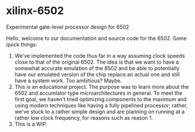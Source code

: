 # xilinx-6502
Experimental gate-level processor design for 6502

Hello, welcome to our documentation and source code for the 6502.
Some quick things:
1. We've implemented the code thus far in a way assuming clock speeds close to that of the original 6502. The idea is that we want to have a somewhat accurate emulation of the 6502 and be able to potentially have our emulated version of the chip replace an actual one and still have a system work. Too ambitious? Maybe.
2. This is an educational project. The purpose was to learn more about the 6502 and accumlator type microarchitectures in general. To meet the first goal, we haven't tried optimizing components to the maximum and using modern techniques like having a fully pipelined processor; rather, we've stuck to a rather simple design and are planning on running at a rather low clock frequency, for reasons such as reason 1.
3. This is a WIP.
